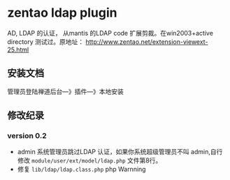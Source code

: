 # zentao ldap plugin

AD, LDAP 的认证， 从mantis 的LDAP code 扩展剪裁。在win2003+active directory 测试过。原地址： http://www.zentao.net/extension-viewext-25.html

## 安装文档

管理员登陆禅道后台—》插件—》本地安装


## 修改纪录

### version 0.2


- admin 系统管理员跳过LDAP 认证，如果你系统超级管理员不叫 admin,自行修改 `module/user/ext/model/ldap.php` 文件第8行。
- 修复 `lib/ldap/ldap.class.php` php Warnning